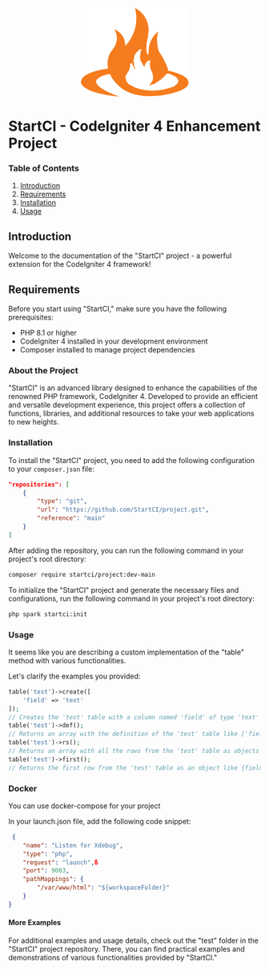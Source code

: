 <p align="center">
<img src="https://raw.githubusercontent.com/StartCI/StartCI/main/logo%20ci.png" />
</p>

# StartCI - CodeIgniter 4 Enhancement Project

### Table of Contents

1. [Introduction](#introduction)
2. [Requirements](#requirements)
3. [Installation](#installation)
4. [Usage](#usage)
<!-- 5. [Contributing](#contributing)
6. [Support](#support)
7. [StartCI Documentation](#startci-documentation) -->

## Introduction

Welcome to the documentation of the "StartCI" project - a powerful extension for the CodeIgniter 4 framework!

## Requirements

Before you start using "StartCI," make sure you have the following prerequisites:

- PHP 8.1 or higher
- CodeIgniter 4 installed in your development environment
- Composer installed to manage project dependencies


### About the Project

"StartCI" is an advanced library designed to enhance the capabilities of the renowned PHP framework, CodeIgniter 4. Developed to provide an efficient and versatile development experience, this project offers a collection of functions, libraries, and additional resources to take your web applications to new heights.

### Installation

To install the "StartCI" project, you need to add the following configuration to your `composer.json` file:

```json
"repositories": [
    {
        "type": "git",
        "url": "https://github.com/StartCI/project.git",
        "reference": "main"
    }
]
```

After adding the repository, you can run the following command in your project's root directory:

```bash
composer require startci/project:dev-main
```
To initialize the "StartCI" project and generate the necessary files and configurations, run the following command in your project's root directory:

```bash
php spark startci:init
```

### Usage


It seems like you are describing a custom implementation of the "table" method with various functionalities.

Let's clarify the examples you provided:

```php
table('test')->create([
    'field' => 'text'
]);
// Creates the 'test' table with a column named 'field' of type 'text'
table('test')->def();
// Returns an array with the definition of the 'test' table like ['field' => null]
table('test')->rs();
// Returns an array with all the rows from the 'test' table as objects
table('test')->first();
// Returns the first row from the 'test' table as an object like {field: 'value'}
```

### Docker

You can use docker-compose for your project  

In your launch.json file, add the following code snippet:
```json
 {
    "name": "Listen for Xdebug",
    "type": "php",
    "request": "launch",ß
    "port": 9003,
    "pathMappings": {
        "/var/www/html": "${workspaceFolder}"
    }
}
```

#### More Examples
For additional examples and usage details, check out the "test" folder in the "StartCI" project repository. There, you can find practical examples and demonstrations of various functionalities provided by "StartCI."
